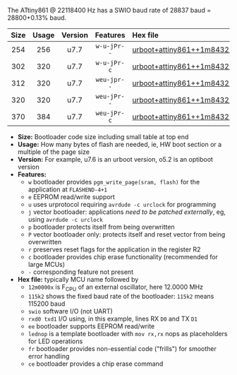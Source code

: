 The ATtiny861 @ 22118400 Hz has a SWIO baud rate of 28837 baud = 28800+0.13% baud.

|Size|Usage|Version|Features|Hex file|
|:-:|:-:|:-:|:-:|:--|
|254|256|u7.7|`w-u-jPr--`|[urboot+attiny861++1m8432x++++2k4_swio_rxb0_txb1_lednop.hex](https://raw.githubusercontent.com/stefanrueger/urboot.hex/main/mcus/attiny861/external_oscillator/fcpu++1m8432_Hz/br++++2k4_bps/urboot+attiny861++1m8432x++++2k4_swio_rxb0_txb1_lednop.hex)|
|302|320|u7.7|`w-u-jPr-c`|[urboot+attiny861++1m8432x++++2k4_swio_rxb0_txb1_lednop_fr_ce.hex](https://raw.githubusercontent.com/stefanrueger/urboot.hex/main/mcus/attiny861/external_oscillator/fcpu++1m8432_Hz/br++++2k4_bps/urboot+attiny861++1m8432x++++2k4_swio_rxb0_txb1_lednop_fr_ce.hex)|
|312|320|u7.7|`weu-jpr--`|[urboot+attiny861++1m8432x++++2k4_swio_rxb0_txb1_ee_lednop.hex](https://raw.githubusercontent.com/stefanrueger/urboot.hex/main/mcus/attiny861/external_oscillator/fcpu++1m8432_Hz/br++++2k4_bps/urboot+attiny861++1m8432x++++2k4_swio_rxb0_txb1_ee_lednop.hex)|
|320|320|u7.7|`weu-jPr--`|[urboot+attiny861++1m8432x++++2k4_swio_rxb0_txb1_ee.hex](https://raw.githubusercontent.com/stefanrueger/urboot.hex/main/mcus/attiny861/external_oscillator/fcpu++1m8432_Hz/br++++2k4_bps/urboot+attiny861++1m8432x++++2k4_swio_rxb0_txb1_ee.hex)|
|370|384|u7.7|`weu-jPr-c`|[urboot+attiny861++1m8432x++++2k4_swio_rxb0_txb1_ee_lednop_fr_ce.hex](https://raw.githubusercontent.com/stefanrueger/urboot.hex/main/mcus/attiny861/external_oscillator/fcpu++1m8432_Hz/br++++2k4_bps/urboot+attiny861++1m8432x++++2k4_swio_rxb0_txb1_ee_lednop_fr_ce.hex)|

- **Size:** Bootloader code size including small table at top end
- **Usage:** How many bytes of flash are needed, ie, HW boot section or a multiple of the page size
- **Version:** For example, u7.6 is an urboot version, o5.2 is an optiboot version
- **Features:**
  + `w` bootloader provides `pgm_write_page(sram, flash)` for the application at `FLASHEND-4+1`
  + `e` EEPROM read/write support
  + `u` uses urprotocol requiring `avrdude -c urclock` for programming
  + `j` vector bootloader: applications *need to be patched externally*, eg, using `avrdude -c urclock`
  + `p` bootloader protects itself from being overwritten
  + `P` vector bootloader only: protects itself and reset vector from being overwritten
  + `r` preserves reset flags for the application in the register R2
  + `c` bootloader provides chip erase functionality (recommended for large MCUs)
  + `-` corresponding feature not present
- **Hex file:** typically MCU name followed by
  + `12m0000x` is F<sub>CPU</sub> of an external oscillator, here 12.0000 MHz
  + `115k2` shows the fixed baud rate of the bootloader: `115k2` means 115200 baud
  + `swio` software I/O (not UART)
  + `rxd0 txd1` I/O using, in this example, lines RX `D0` and TX `D1`
  + `ee` bootloader supports EEPROM read/write
  + `lednop` is a template bootloader with `mov rx,rx` nops as placeholders for LED operations
  + `fr` bootloader provides non-essential code ("frills") for smoother error handling
  + `ce` bootloader provides a chip erase command
